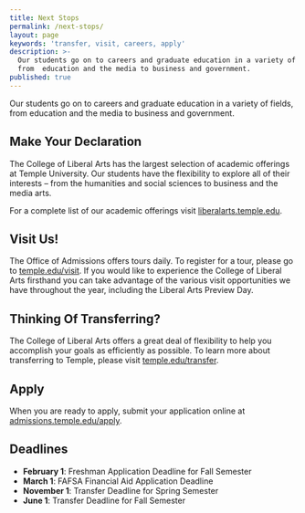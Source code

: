 ```yaml
---
title: Next Stops
permalink: /next-stops/
layout: page
keywords: 'transfer, visit, careers, apply'
description: >-
  Our students go on to careers and graduate education in a variety of fields,
  from  education and the media to business and government.
published: true
---
```

Our students go on to careers and graduate education in a variety of fields, from education and the media to business and government.

## Make Your Declaration
The College of Liberal Arts has the largest selection of academic offerings at Temple University.
Our students have the flexibility to explore all of their interests – from the humanities and social sciences to business and the media arts.

For a complete list of our academic offerings visit [liberalarts.temple.edu](http://liberalarts.temple.edu).

## Visit Us!
The Office of Admissions offers tours daily. To register for a tour, please go to [temple.edu/visit](http://temple.edu/visit). If you would like to experience the College of Liberal Arts firsthand you can take advantage of the various visit opportunities we have throughout the year, including the Liberal Arts Preview Day.

## Thinking Of Transferring?
The College of Liberal Arts offers a great deal of flexibility to help you accomplish your goals as efficiently as possible. To learn more about transferring to Temple, please visit [temple.edu/transfer](http://temple.edu/transfer).

## Apply
When you are ready to apply, submit your application online at [admissions.temple.edu/apply](http://admissions.temple.edu/apply).

## Deadlines

- **February 1**: Freshman Application Deadline for Fall Semester 
- **March 1**: FAFSA Financial Aid Application Deadline 
- **November 1**: Transfer Deadline for Spring Semester
- **June 1**: Transfer Deadline for Fall Semester
